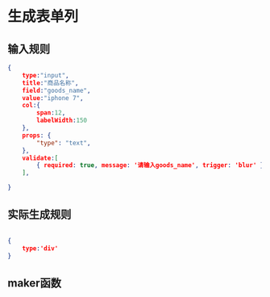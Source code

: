 # 生成表单列

## 输入规则 

```json
{
    type:"input",
    title:"商品名称",
    field:"goods_name",
    value:"iphone 7",
    col:{
    	span:12,
    	labelWidth:150
    },
    props: {
        "type": "text",
    },
    validate:[
        { required: true, message: '请输入goods_name', trigger: 'blur' },
    ],

}
```

## 实际生成规则

```json

{
    type:'div'
}

```

## maker函数